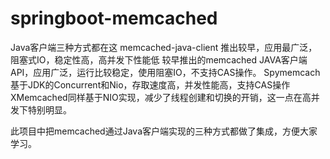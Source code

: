 # springboot-memcached
Java客户端三种方式都在这
    memcached-java-client 推出较早，应用最广泛，阻塞式IO，稳定性高，高并发下性能低
较早推出的memcached JAVA客户端API，应用广泛，运行比较稳定，使用阻塞IO，不支持CAS操作。
    Spymemcach基于JDK的Concurrent和Nio，存取速度高，并发性能高，支持CAS操作
    XMemcached同样基于NIO实现，减少了线程创建和切换的开销，这一点在高并发下特别明显。
    
此项目中把memcached通过Java客户端实现的三种方式都做了集成，方便大家学习。
